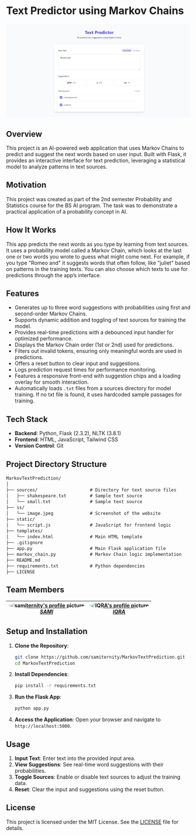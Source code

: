 # Text Predictor using Markov Chains

![Screenshot of the website](ss/web.jpeg)

## Overview

This project is an AI-powered web application that uses Markov Chains to predict and suggest the next words based on user input. Built with Flask, it provides an interactive interface for text prediction, leveraging  a statistical model to analyze patterns in text sources.

## Motivation

This project was created as part of the 2nd semester Probability and Statistics course for the BS AI program. The task was to demonstrate a practical application of a probability concept in AI.

## How It Works

This app predicts the next words as you type by learning from text sources. It uses a probability model called a Markov Chain, which looks at the last one or two words you wrote to guess what might come next. For example, if you type "Romeo and" it suggests words that often follow, like "juliet" based on patterns in the training texts. You can also choose which texts to use for predictions through the app’s interface.


## Features

- Generates up to three word suggestions with probabilities using first and second-order Markov Chains.
- Supports dynamic addition and toggling of text sources for training the model.  
- Provides real-time predictions with a debounced input handler for optimized performance.
- Displays the Markov Chain order (1st or 2nd) used for predictions.  
- Filters out invalid tokens, ensuring only meaningful words are used in predictions.  
- Offers a reset button to clear input and suggestions.
- Logs prediction request times for performance monitoring.
- Features a responsive front-end with suggestion chips and a loading overlay for smooth interaction.
- Automatically loads `.txt` files from a sources directory for model training. If no txt file is found, it uses hardcoded sample passages for training.

## Tech Stack

- **Backend**: Python, Flask (2.3.2), NLTK (3.8.1)  
- **Frontend**: HTML, JavaScript, Tailwind CSS  
- **Version Control**: Git

## Project Directory Structure

```
MarkovTextPrediction/
│
├── sources/                    # Directory for text source files
│   ├── shakespeare.txt         # Sample text source
│   └── small.txt               # Sample text source
├── ss/
│   └── image.jpeg              # Screenshot of the website
├── static/                     
│   └── script.js               # JavaScript for frontend logic
├── templates/                  
│   └── index.html              # Main HTML template
├── .gitignore                  
├── app.py                      # Main Flask application file
├── markov_chain.py             # Markov Chain logic implementation
├── README.md                   
├── requirements.txt            # Python dependencies
├── LICENSE                     
```

## Team Members

| <a href="https://github.com/samiternity"><img src="https://github.com/samiternity.png" width="60px" style="border-radius: 50%;" alt="samiternity's profile picture"/><br />*_SAMI_*</a> | <a href="https://github.com/IQRA"><img src="https://github.com/IQRA.png" width="60px" style="border-radius: 50%;" alt="IQRA's profile picture"/><br />*_IQRA_*</a> |
| :-------------: | :-------------: |

## Setup and Installation

1. **Clone the Repository**:
   ```bash
   git clone https://github.com/samiternity/MarkovTextPrediction.git
   cd MarkovTextPrediction
   ```

2. **Install Dependencies**:
   ```bash
   pip install -r requirements.txt
   ```

3. **Run the Flask App**:
   ```bash
   python app.py
   ```

4. **Access the Application**:
   Open your browser and navigate to `http://localhost:5000`.

## Usage

1. **Input Text**: Enter text into the provided input area.  
2. **View Suggestions**: See real-time word suggestions with their probabilities.  
3. **Toggle Sources**: Enable or disable text sources to adjust the training data.  
4. **Reset**: Clear the input and suggestions using the reset button.

## License

This project is licensed under the MIT License. See the [LICENSE](LICENSE) file for details.
